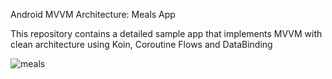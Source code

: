 Android MVVM Architecture: Meals App

This repository contains a detailed sample app that implements MVVM with clean architecture using Koin, Coroutine Flows and DataBinding


![meals](https://github.com/anilkumarreddyvskub/MealsGuide/assets/65343515/df3d9d3f-9f39-418f-aeb7-be1838ddc61c)

